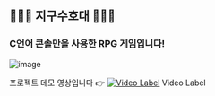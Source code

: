 ## 🌟🌟🌟 지구수호대 🌟🌟🌟
### C언어 콘솔만을 사용한 RPG 게임입니다!

![image](https://github.com/user-attachments/assets/0dd42305-427f-4497-b857-5576f728c111)


프로젝트 데모 영상입니다 👉
[![Video Label](http://img.https://youtu.be/V0NlLTxGpFQ/0.jpg)](https://youtu.be/V0NlLTxGpFQ) Video Label
